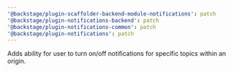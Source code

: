 ```yaml
---
'@backstage/plugin-scaffolder-backend-module-notifications': patch
'@backstage/plugin-notifications-backend': patch
'@backstage/plugin-notifications-common': patch
'@backstage/plugin-notifications': patch
---
```


Adds ability for user to turn on/off notifications for specific topics within an origin.
